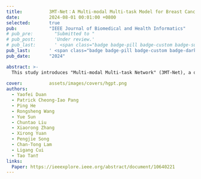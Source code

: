 ```yaml
---
title:          3MT-Net：A Multi-modal Multi-task Model for Breast Cancer and Pathological Subtype Classification Based on a Multicenter Study
date:           2024-08-01 00:01:00 +0800
selected:       true
pub:            "IEEE Journal of Biomedical and Health Informatics"
# pub_pre:        "Submitted to "
# pub_post:       'Under review.'
# pub_last:       ' <span class="badge badge-pill badge-custom badge-success">Spotlight</span>'
pub_last:       ' <span class="badge badge-pill badge-custom badge-dark">Journal</span>'
pub_date:       "2024"

abstract: >-
  This study introduces "Multi-modal Multi-task Network" (3MT-Net), a deep learning architecture using clinical data, B-mode, and color Doppler ultrasound. 3MT-Net employs AM-CapsNet for tumor feature extraction, cross-attention for data fusion, and ensemble learning for optimization. Extensive testing on two datasets showed 3MT-Net outperforms the industrial-grade CAD product S-detect, achieving higher AUC.
  
cover:          assets/images/covers/hgpt.png
authors:
  - Yaofei Duan
  - Patrick Cheong-Iao Pang
  - Ping He
  - Rongsheng Wang
  - Yue Sun
  - Chuntao Liu
  - Xiaorong Zhang
  - Xirong Yuan
  - Pengjie Song
  - Chan-Tong Lam
  - Ligang Cui
  - Tao Tan†
links:
  Paper: https://ieeexplore.ieee.org/abstract/document/10640221
---
```

